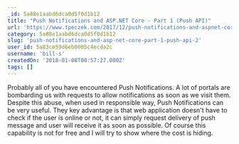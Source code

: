 ```yaml
---
_id: 5a88e1aabd6dca0d5f0d1b12
title: "Push Notifications and ASP.NET Core - Part 1 (Push API)"
url: 'https://www.tpeczek.com/2017/12/push-notifications-and-aspnet-core-part.html'
category: 5a88e1aabd6dca0d5f0d1b12
slug: 'push-notifications-and-asp-net-core-part-1-push-api-2'
user_id: 5a83ce59d6eb0005c4ecda2c
username: 'bill-s'
createdOn: '2018-01-08T00:57:27.000Z'
tags: []
---
```


Probably all of you have encountered Push Notifications. A lot of portals are bombarding us with requests to allow notifications as soon as we visit them. Despite this abuse, when used in responsible way, Push Notifications can be very useful. They key advantage is that web application doesn't have to check if the user is online or not, it can simply request delivery of push message and user will receive it as soon as possible. Of course this capability is not for free and I will try to show where the cost is hiding.
